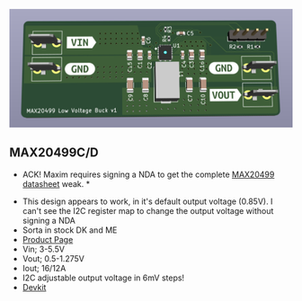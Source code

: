 ![3D Board render](doc/3d.png)

## MAX20499C/D

* ACK! Maxim requires signing a NDA to get the complete [MAX20499 datasheet](https://www.maximintegrated.com/en/products/power/switching-regulators/MAX20499.html) weak. *
- This design appears to work, in it's default output voltage (0.85V). I can't see the I2C register map to change the output voltage without signing a NDA
- Sorta in stock DK and ME
- [Product Page](https://www.maximintegrated.com/en/products/power/switching-regulators/MAX20499C.html)
- Vin; 3-5.5V
- Vout; 0.5-1.275V
- Iout; 16/12A
- I2C adjustable output voltage in 6mV steps!
- [Devkit](https://www.maximintegrated.com/en/products/power/switching-regulators/MAX20499CEVKIT.html)
